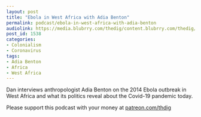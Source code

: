 ```yaml
---
layout: post
title: "Ebola in West Africa with Adia Benton"
permalink: podcast/ebola-in-west-africa-with-adia-benton
audiolink: https://media.blubrry.com/thedig/content.blubrry.com/thedig/The_Dig-EP_258-Benton.mp3
post_id: 1538
categories: 
- Colonialism
- Coronavirus
tags: 
- Adia Benton
- Africa
- West Africa
---
```


Dan interviews anthropologist Adia Benton on the 2014 Ebola outbreak in West Africa and what its politics reveal about the Covid-19 pandemic today.

Please support this podcast with your money at 
[patreon.com/thdig](http://patreon.com/thdig)